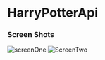 # HarryPotterApi



### Screen Shots

![screenOne](https://user-images.githubusercontent.com/40673749/85081406-205fb300-b189-11ea-96b3-8ffd009d96cf.PNG)
![ScreenTwo](https://user-images.githubusercontent.com/40673749/85081428-2f466580-b189-11ea-99d0-2ced28b8d430.PNG)

